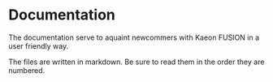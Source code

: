 # Documentation

The documentation serve to aquaint newcommers with Kaeon FUSION in a user friendly way.

The files are written in markdown.
Be sure to read them in the order they are numbered.